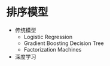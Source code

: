 
# 排序模型

- 传统模型
  - Logistic Regression
  - Gradient Boosting Decision Tree
  - Factorization Machines
- 深度学习
